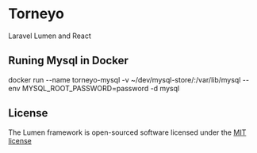 # Torneyo



Laravel Lumen and React

## Runing Mysql in Docker

docker run --name torneyo-mysql -v ~/dev/mysql-store/:/var/lib/mysql --env MYSQL_ROOT_PASSWORD=password -d mysql

## License

The Lumen framework is open-sourced software licensed under the [MIT license](http://opensource.org/licenses/MIT)
